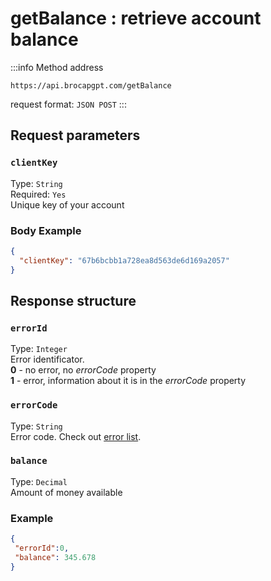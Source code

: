 ﻿---
sidebar_position: 3
sidebar_label: getBalance
---

# getBalance : retrieve account balance

:::info Method address
```http
https://api.brocapgpt.com/getBalance
```

request format: `JSON POST`
:::

## **Request parameters**

### `clientKey`
Type: `String` <br />
Required: `Yes`<br />
Unique key of your account

### **Body Example**

```json
{
  "clientKey": "67b6bcbb1a728ea8d563de6d169a2057"
}
```

## **Response structure**

### `errorId`
Type: `Integer` <br />
Error identificator.<br />**0** - no error, no *errorCode* property<br />**1** - error, information about it is in the *errorCode* property

### `errorCode`
Type: `String` <br />
Error code. Check out [error list](../api-errors).

### `balance`
Type: `Decimal` <br />
Amount of money available

### **Example**

```json
{
 "errorId":0,
 "balance": 345.678
}
```
